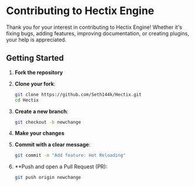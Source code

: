 # Contributing to Hectix Engine

Thank you for your interest in contributing to Hectix Engine! Whether it's fixing bugs, adding features, improving documentation, or creating plugins, your help is appreciated.

## Getting Started

1. **Fork the repository**

2. **Clone your fork**:
    ```bash
    git clone https://github.com/Seth144k/Hectix.git
    cd Hectix
    ```

3. **Create a new branch**:
    ```bash
    git checkout -b newchange
    ```

4. **Make your changes**

5. **Commit with a clear message**:
    ```bash
    git commit -m "Add feature: Hot Reloading"
    ```
    
6. **Push and open a Pull Request (PR):
    ```bash
    git push origin newchange
    ```